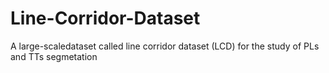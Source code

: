 # Line-Corridor-Dataset
A large-scaledataset called line corridor dataset (LCD) for the study of PLs and TTs segmetation
